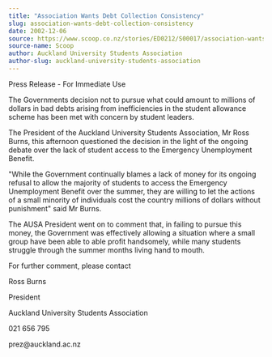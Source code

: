 ```yaml
---
title: "Association Wants Debt Collection Consistency"
slug: association-wants-debt-collection-consistency
date: 2002-12-06
source: https://www.scoop.co.nz/stories/ED0212/S00017/association-wants-debt-collection-consistency.htm
source-name: Scoop
author: Auckland University Students Association
author-slug: auckland-university-students-association
---
```


<p>Press Release - For Immediate Use</p>

<p></p>

<p>The Governments
decision not to pursue what could amount to millions of
dollars in bad debts arising from inefficiencies in the
student allowance scheme has been met with concern by
student leaders.<p>

<p>The President of the Auckland University
Students Association, Mr Ross Burns, this afternoon
questioned the decision in the light of the ongoing debate
over the lack of student access to the Emergency
Unemployment Benefit.<p>

<p>"While the Government continually
blames a lack of money for its ongoing refusal to allow the
majority of students to access the Emergency Unemployment
Benefit over the summer, they are willing to let the actions
of a small minority of individuals cost the country millions
of dollars without punishment" said Mr Burns.<p>

<p>The AUSA
President went on to comment that, in failing to pursue this
money, the Government was effectively allowing a situation
where a small group have been able to able profit
handsomely, while many students struggle through the summer
months living hand to mouth.</p>

<p></p>

<p>For further comment,
please contact<p>

<p>Ross Burns</p>

<p>President</p>

<p>Auckland
University Students Association</p>

<p>021 656
795</p>

<p>prez@auckland.ac.nz</p>






<!--


